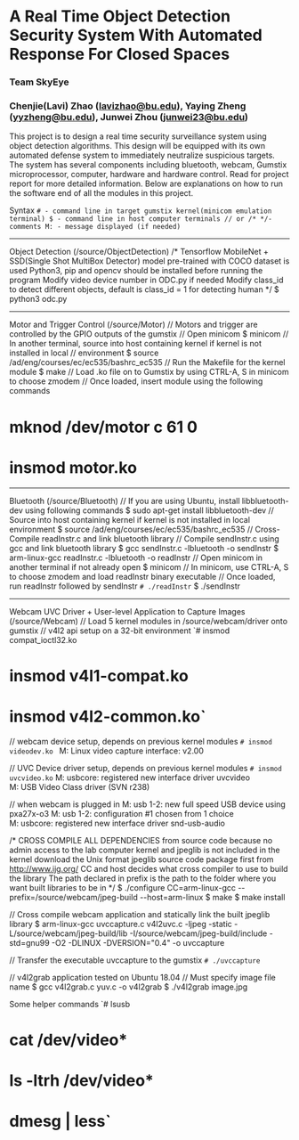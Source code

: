 # A Real Time Object Detection Security System With Automated Response For Closed Spaces

### Team SkyEye

### Chenjie(Lavi) Zhao (lavizhao@bu.edu), Yaying Zheng (yyzheng@bu.edu), Junwei Zhou (junwei23@bu.edu)  


This project is to design a real time security surveillance system using object detection algorithms. This design will be equipped with its own automated defense system to immediately neutralize suspicious targets. The system has several components including bluetooth, webcam, Gumstix microprocessor, computer, hardware and hardware control.
Read for project report for more detailed information.
Below are explanations on how to run the software end of all the modules in this project.

Syntax
`# - command line in target gumstix kernel(minicom emulation terminal)
$ - command line in host computer terminals
// or /* */- comments
M: - message displayed (if needed)`

----------------------------------------------------------------------------------------------------------------------------
Object Detection (/source/ObjectDetection)
/* Tensorflow MobileNet + SSD(Single Shot MultiBox Detector) model pre-trained with COCO dataset is used
Python3, pip and opencv should be installed before running the program
Modify video device number in ODC.py if needed
Modify class_id to detect different objects, default is class_id = 1 for detecting human */
$ python3 odc.py

----------------------------------------------------------------------------------------------------------------------------
Motor and Trigger Control (/source/Motor)
// Motors and trigger are controlled by the GPIO outputs of the gumstix
// Open minicom 
$ minicom
// In another terminal, source into host containing kernel if kernel is not installed in local 
// environment
$ source /ad/eng/courses/ec/ec535/bashrc_ec535
// Run the Makefile for the kernel module
$ make
// Load .ko file on to Gumstix by using CTRL-A, S in minicom to choose zmodem
// Once loaded, insert module using the following commands
# mknod /dev/motor c 61 0
# insmod motor.ko

----------------------------------------------------------------------------------------------------------------------------
Bluetooth (/source/Bluetooth)
// If you are using Ubuntu, install libbluetooth-dev using following commands
$ sudo apt-get install libbluetooth-dev
// Source into host containing kernel if kernel is not installed in local environment
$ source /ad/eng/courses/ec/ec535/bashrc_ec535
// Cross-Compile readInstr.c and link bluetooth library
// Compile sendInstr.c using gcc and link bluetooth library
$ gcc sendInstr.c -lbluetooth -o sendInstr
$ arm-linux-gcc readInstr.c -lbluetooth -o readInstr
// Open minicom in another terminal if not already open
$ minicom
// In minicom, use CTRL-A, S to choose zmodem and load readInstr binary executable
// Once loaded, run readInstr followed by sendInstr
`# ./readInstr`
$ ./sendInstr

----------------------------------------------------------------------------------------------------------------------------
Webcam UVC Driver + User-level Application to Capture Images (/source/Webcam)
// Load 5 kernel modules in /source/webcam/driver onto gumstix
// v4l2 api setup on a 32-bit environment
`# insmod compat_ioctl32.ko
# insmod v4l1-compat.ko
# insmod v4l2-common.ko`

// webcam device setup, depends on previous kernel modules
`# insmod videodev.ko `
M: Linux video capture interface: v2.00                                            

// UVC Device driver setup, depends on previous kernel modules
`# insmod uvcvideo.ko`
M: usbcore: registered new interface driver uvcvideo                               
M: USB Video Class driver (SVN r238)

// when webcam is plugged in
M: usb 1-2: new full speed USB device using pxa27x-o3
M: usb 1-2: configuration #1 chosen from 1 choice                                  
M: usbcore: registered new interface driver snd-usb-audio

/* CROSS COMPILE ALL DEPENDENCIES from source code because no admin access to the lab computer kernel and jpeglib is not included in the kernel
download the Unix format jpeglib source code package first from http://www.ijg.org/
CC and host decides what cross compiler to use to build the library
The path declared in prefix is the path to the folder where you want built libraries to be in */
$ ./configure CC=arm-linux-gcc --prefix=/source/webcam/jpeg-build --host=arm-linux
$ make
$ make install

// Cross compile webcam application and statically link the built jpeglib library
$ arm-linux-gcc uvccapture.c v4l2uvc.c -ljpeg -static -L/source/webcam/jpeg-build/lib -I/source/webcam/jpeg-build/include -std=gnu99 -O2 -DLINUX -DVERSION=\"0.4\" -o uvccapture

// Transfer the executable uvccapture to the gumstix
`# ./uvccapture`

// v4l2grab application tested on Ubuntu 18.04
// Must specify image file name
$ gcc v4l2grab.c yuv.c -o v4l2grab
$ ./v4l2grab image.jpg

Some helper commands
`# lsusb
# cat /dev/video*
# ls -ltrh /dev/video*
# dmesg | less`

